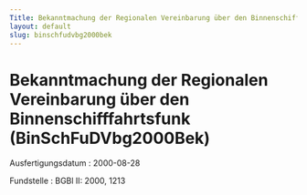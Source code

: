 ```yaml
---
Title: Bekanntmachung der Regionalen Vereinbarung über den Binnenschifffahrtsfunk
layout: default
slug: binschfudvbg2000bek
---
```


# Bekanntmachung der Regionalen Vereinbarung über den Binnenschifffahrtsfunk (BinSchFuDVbg2000Bek)

Ausfertigungsdatum
:   2000-08-28

Fundstelle
:   BGBl II: 2000, 1213

